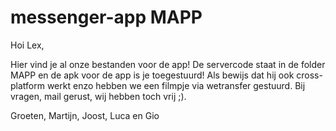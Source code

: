 # messenger-app MAPP
Hoi Lex, 

Hier vind je al onze bestanden voor de app!
De servercode staat in de folder MAPP en de apk voor de app is je toegestuurd!
Als bewijs dat hij ook cross-platform werkt enzo hebben we een filmpje via wetransfer gestuurd.
Bij vragen, mail gerust, wij hebben toch vrij ;).

Groeten,
Martijn, Joost, Luca en Gio
